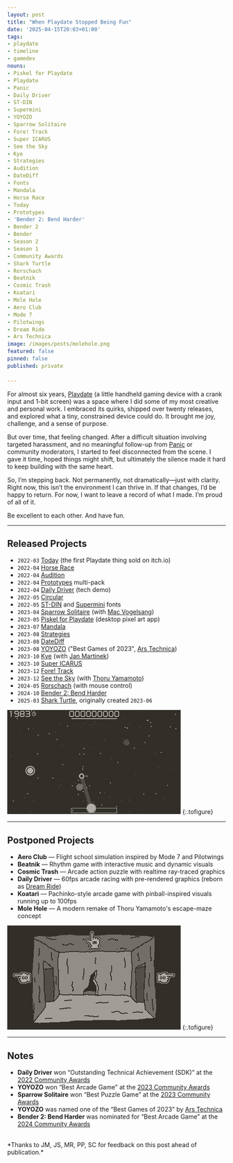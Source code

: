 ```yaml
---
layout: post
title: "When Playdate Stopped Being Fun"
date: '2025-04-15T20:03+01:00'
tags:
- playdate
- timeline
- gamedev
nouns:
- Piskel for Playdate
- Playdate
- Panic
- Daily Driver
- ST-DIN
- Supermini
- YOYOZO
- Sparrow Solitaire
- Fore! Track
- Super ICARUS
- See the Sky
- Kye
- Strategies
- Audition
- DateDiff
- Fonts
- Mandala
- Horse Race
- Today
- Prototypes
- 'Bender 2: Bend Harder'
- Bender 2
- Bender
- Season 2
- Season 1
- Community Awards
- Shark Turtle
- Rorschach
- Beatnik
- Cosmic Trash
- Koatari
- Mole Hole
- Aero Club
- Mode 7
- Pilotwings
- Dream Ride
- Ars Technica
image: /images/posts/molehole.png
featured: false
pinned: false
published: private

---
```


For almost six years, [Playdate](https://play.date) (a little handheld gaming device with a crank input and 1-bit screen) was a space where I did some of my most creative and personal work. I embraced its quirks, shipped over twenty releases, and explored what a tiny, constrained device could do. It brought me joy, challenge, and a sense of purpose.

But over time, that feeling changed. After a difficult situation involving targeted harassment, and no meaningful follow-up from [Panic](https://www.panic.com) or community moderators, I started to feel disconnected from the scene. I gave it time, hoped things might shift, but ultimately the silence made it hard to keep building with the same heart.

So, I’m stepping back. Not permanently, not dramatically—just with clarity. Right now, this isn’t the environment I can thrive in. If that changes, I’d be happy to return. For now, I want to leave a record of what I made. I’m proud of all of it.

Be excellent to each other. And have fun.

----

## Released Projects

- `2022-03` [Today](https://gingerbeardman.itch.io/today) (the first Playdate thing sold on itch.io)
- `2022-04` [Horse Race](https://gingerbeardman.itch.io/horse-race)
- `2022-04` [Audition](https://gingerbeardman.itch.io/audition)
- `2022-04` [Prototypes](https://gingerbeardman.itch.io/prototypes-for-playdate) multi-pack
- `2022-04` [Daily Driver](https://gingerbeardman.itch.io/daily-driver) (tech demo)
- `2022-05` [Circular](https://gingerbeardman.itch.io/circular)
- `2022-05` [ST-DIN](https://gingerbeardman.itch.io/st-din-playdate-font) and [Supermini](https://gingerbeardman.itch.io/supermini-playdate-font) fonts
- `2023-04` [Sparrow Solitaire](https://play.date/games/sparrow-solitaire/) (with [Mac Vogelsang](https://vogelscript.itch.io))
- `2023-05` [Piskel for Playdate](/2023/05/10/piskel-for-playdate/) (desktop pixel art app)
- `2023-07` [Mandala](https://github.com/gingerbeardman/mandala)
- `2023-08` [Strategies](https://gingerbeardman.itch.io/strategies)
- `2023-08` [DateDiff](https://gingerbeardman.itch.io/datediff)
- `2023-08` [YOYOZO](https://play.date/games/yoyozo/) ("Best Games of 2023", [Ars Technica](https://arstechnica.com/gaming/2023/12/ars-technicas-best-video-games-of-2023/7))
- `2023-10` [Kye](https://mouflon-cloud.itch.io/kye) (with [Jan Martinek](https://mouflon-cloud.itch.io))
- `2023-10` [Super ICARUS](https://play.date/games/icarus/)
- `2023-12` [Fore! Track](https://play.date/games/fore-track/)
- `2023-12` [See the Sky](https://gingerbeardman.itch.io/see-the-sky) (with [Thoru Yamamoto](https://twitter.com/thoruman))
- `2024-05` [Rorschach](https://gingerbeardman.itch.io/rorschach) (with mouse control)
- `2024-10` [Bender 2: Bend Harder](https://play.date/games/bender-2-bend-harder/)
- `2025-03` [Shark Turtle](https://gingerbeardman.itch.io/shark-turtle), originally created `2023-06`

![IMG](/images/posts/yoyozo-teaser.gif#playdate "YOYOZO (2023)")
{:.tofigure}

----

## Postponed Projects

- **Aero Club** — Flight school simulation inspired by Mode 7 and Pilotwings
- **Beatnik** — Rhythm game with interactive music and dynamic visuals
- **Cosmic Trash** — Arcade action puzzle with realtime ray-traced graphics
- **Daily Driver** — 60fps arcade racing with pre-rendered graphics (reborn as [Dream Ride](/2025/01/05/dream-ride-for-sega-dreamcast-and-emulators/))
- **Koatari** — Pachinko-style arcade game with pinball-inspired visuals running up to 100fps
- **Mole Hole** — A modern remake of Thoru Yamamoto's escape-maze concept

![IMG](/images/posts/molehole.gif#playdate "Mole Hole (2023, originally 1995)")
{:.tofigure}

----

## Notes

- **Daily Driver** won “Outstanding Technical Achievement (SDK)” at the[ 2022 Community Awards](https://playdate-wiki.com/wiki/The_2022_Playdate_Community_Awards)
- **YOYOZO** won “Best Arcade Game” at the [2023 Community Awards](https://playdate-wiki.com/wiki/The_2023_Playdate_Community_Awards)
- **Sparrow Solitaire** won “Best Puzzle Game” at the [2023 Community Awards](https://playdate-wiki.com/wiki/The_2023_Playdate_Community_Awards)
- **YOYOZO** was named one of the “Best Games of 2023” by [Ars Technica](https://arstechnica.com/gaming/2023/12/ars-technicas-best-video-games-of-2023/7)
- **Bender 2: Bend Harder** was nominated for “Best Arcade Game” at the [2024 Community Awards](https://playdate-wiki.com/wiki/The_2024_Playdate_Community_Awards)

<br>
*Thanks to JM, JS, MR, PP, SC for feedback on this post ahead of publication.*
